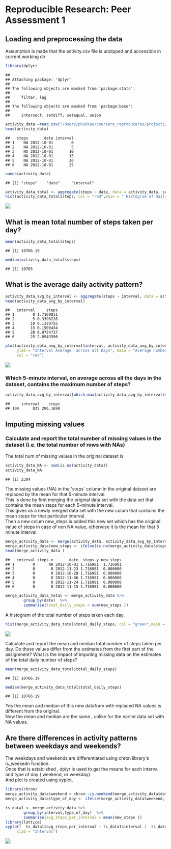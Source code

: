 # Reproducible Research: Peer Assessment 1


## Loading and preprocessing the data
Assumption is made that the activity.csv file is unzipped and accessible in current working dir

```r
library(dplyr)
```

```
## 
## Attaching package: 'dplyr'
## 
## The following objects are masked from 'package:stats':
## 
##     filter, lag
## 
## The following objects are masked from 'package:base':
## 
##     intersect, setdiff, setequal, union
```

```r
activity_data =read.csv("/Users/phukkoo/coursera_reproduceres/project1/activity.csv")
head(activity_data)
```

```
##   steps       date interval
## 1    NA 2012-10-01        0
## 2    NA 2012-10-01        5
## 3    NA 2012-10-01       10
## 4    NA 2012-10-01       15
## 5    NA 2012-10-01       20
## 6    NA 2012-10-01       25
```

```r
names(activity_data)
```

```
## [1] "steps"    "date"     "interval"
```

```r
activity_data_total <- aggregate(steps ~ date, data = activity_data, sum, na.rm = TRUE)
hist(activity_data_total$steps, col = "red",main = " Histogram of Daily Total of Stpes", xlab = " Num of Steps", ylab = "Frequency" )
```

![](PA1_template_files/figure-html/unnamed-chunk-1-1.png) 



## What is mean total number of steps taken per day?

```r
mean(activity_data_total$steps)
```

```
## [1] 10766.19
```

```r
median(activity_data_total$steps)
```

```
## [1] 10765
```



## What is the average daily activity pattern?

```r
activity_data_avg_by_interval <- aggregate(steps ~ interval, data = activity_data, mean, na.rm = TRUE)
head(activity_data_avg_by_interval)
```

```
##   interval     steps
## 1        0 1.7169811
## 2        5 0.3396226
## 3       10 0.1320755
## 4       15 0.1509434
## 5       20 0.0754717
## 6       25 2.0943396
```

```r
plot(activity_data_avg_by_interval$interval, activity_data_avg_by_interval$steps, type = "l", xlab = "5-min interval", 
     ylab = "Interval Average  across all Days", main = "Average number of steps taken per Interval", 
     col = "red")
```

![](PA1_template_files/figure-html/unnamed-chunk-3-1.png) 

### Which 5-minute interval, on average across all the days in the dataset, contains the maximum number of steps?


```r
activity_data_avg_by_interval[which.max(activity_data_avg_by_interval$steps),]
```

```
##     interval    steps
## 104      835 206.1698
```


## Imputing missing values
###  Calculate and report the total number of missing values in the dataset (i.e. the total number of rows with NAs)
The total num of missing values in the original dataset is

```r
activity_data_NA <- sum(is.na(activity_data))
activity_data_NA
```

```
## [1] 2304
```

The missing values (NA) in the 'steps' column in the original dataset  are replaced by the mean for that  5-minute interval.  
This is done by first merging the original data set with the data set that contains the mean steps for each 5-minute interval.  
This gives us a newly merged data set with the new colum that contains the mean steps for that particular interval.  
Then a new colum new_steps is added  this new set which has the original value of steps in case of non NA value, otherwise it is the mean for that 5 minute interval.  


```r
merge_activity_data <- merge(activity_data, activity_data_avg_by_interval, by.x = "interval", by.y = "interval",all.x=TRUE) 
merge_activity_data$new_steps <- ifelse(is.na(merge_activity_data$steps.x), merge_activity_data$steps.y,merge_activity_data$steps.x)
head(merge_activity_data )
```

```
##   interval steps.x       date  steps.y new_steps
## 1        0      NA 2012-10-01 1.716981  1.716981
## 2        0       0 2012-11-23 1.716981  0.000000
## 3        0       0 2012-10-28 1.716981  0.000000
## 4        0       0 2012-11-06 1.716981  0.000000
## 5        0       0 2012-11-24 1.716981  0.000000
## 6        0       0 2012-11-15 1.716981  0.000000
```

```r
merge_activity_data_total <- merge_activity_data %>% 
        group_by(date)  %>%
        summarise(total_daily_steps = sum(new_steps ))
```

A histogram of the total number of steps taken each day.  


```r
hist(merge_activity_data_total$total_daily_steps, col = "green",main = " Histogram of Daily Total of Stpes", xlab = " Num of Steps", ylab = "Frequency" )
```

![](PA1_template_files/figure-html/unnamed-chunk-7-1.png) 

Calculate and report the mean and median total number of steps taken per day. Do these values differ from the estimates from the first part of the assignment? What is the impact of imputing missing data on the estimates of the total daily number of steps?  


```r
mean(merge_activity_data_total$total_daily_steps)
```

```
## [1] 10766.19
```

```r
median(merge_activity_data_total$total_daily_steps)
```

```
## [1] 10766.19
```
Yes the mean and median of this new datafram with replaced NA values is different from the original.  
Now the mean and median are the same , unlike for the earlier data set with NA values.

## Are there differences in activity patterns between weekdays and weekends?

The weekdays and weekends are differentiated using chron library's is_weekedn function.  
Once that is established , dplyr is used to get the means for each interva and type of day ( weekend, or weekday).  
And plot is created using xyplot.  

```r
library(chron)
merge_activity_data$weekend = chron::is.weekend(merge_activity_data$date)
merge_activity_data$type_of_day <- ifelse(merge_activity_data$weekend, "WEEKEND","WEEKDAY")

ts_data1 <- merge_activity_data %>% 
        group_by(interval,type_of_day)  %>%
        summarise(avg_steps_per_interval = mean(new_steps ))
library(lattice)
xyplot(  ts_data1$avg_steps_per_interval ~ ts_data1$interval |  ts_data1$type_of_day, type = "l", layout = c(1, 2), ylab = " Number of Steps", 
     xlab = "Interval")
```

![](PA1_template_files/figure-html/unnamed-chunk-9-1.png) 
